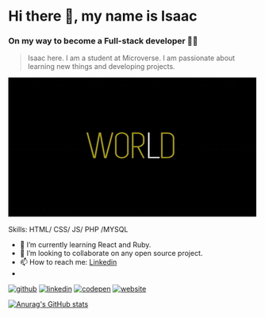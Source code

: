 # Hi there 👋, my name is Isaac
### On my way to become a Full-stack developer 🏃‍♂️

> Isaac here. I am a student at Microverse. I am passionate about learning new things and developing projects.

<img src="./helloworld2.gif"/>

Skills: HTML/ CSS/ JS/ PHP /MYSQL


- 🌱 I’m currently learning React and Ruby. 
- 👯 I’m looking to collaborate on any open source project. 
- 📫 How to reach me: [Linkedin](https://www.linkedin.com/in/yishak-wesego-b404851a7/) 
- 


[<img src='https://cdn.jsdelivr.net/npm/simple-icons@3.0.1/icons/github.svg' alt='github' height='40'>](https://github.com/https://github.com/Wes-Isaac)  [<img src='https://cdn.jsdelivr.net/npm/simple-icons@3.0.1/icons/linkedin.svg' alt='linkedin' height='40'>](https://www.linkedin.com/in/https://www.linkedin.com/in/yishak-wesego-b404851a7//)  [<img src='https://cdn.jsdelivr.net/npm/simple-icons@3.0.1/icons/codepen.svg' alt='codepen' height='40'>](https://codepen.io/https://codepen.io/wes-isaac/)  [<img src='https://cdn.jsdelivr.net/npm/simple-icons@3.0.1/icons/icloud.svg' alt='website' height='40'>](https://wes-isaac.github.io/Portfolio/)  


[![Anurag's GitHub stats](https://github-readme-stats.vercel.app/api?username=Wes-Isaac)](https://github.com/Wes-Isaac/github-readme-stats)
